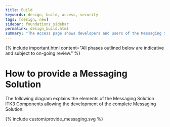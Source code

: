 ```yaml
---
title: Build
keywords: design, build, access, security
tags: [design, new]
sidebar: foundations_sidebar
permalink: design_build.html
summary: "The Access page shows developers and users of the Messaging Solutions what is involved in providing a messaging solution"
---
```


{% include important.html content="All phases outlined below are indicative and subject to on-going review." %}

# How to provide a Messaging Solution #

The following diagram explains the elements of the Messaging Solution ITK3 Components allowing the development of the complete Messaging Solution:

{% include custom/provide_messaging.svg %}


